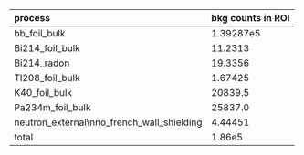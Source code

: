 | **process**                                    | **bkg counts in ROI** |
|:-----------------------------------------------|:----------------------|
| bb\_foil\_bulk                                 | 1.39287e5             |
| Bi214\_foil\_bulk                              | 11.2313               |
| Bi214\_radon                                   | 19.3356               |
| Tl208\_foil\_bulk                              | 1.67425               |
| K40\_foil\_bulk                                | 20839.5               |
| Pa234m\_foil\_bulk                             | 25837.0               |
| neutron\_external\nno\_french\_wall\_shielding | 4.44451               |
| total                                          | 1.86e5                |
